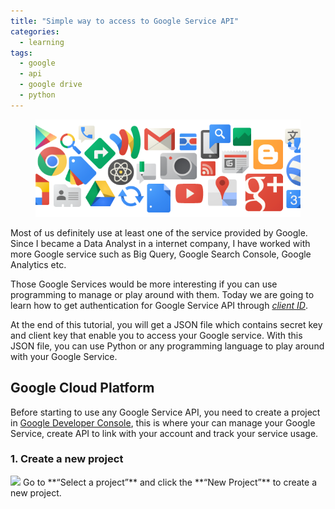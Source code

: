 ```yaml
---
title: "Simple way to access to Google Service API"
categories:
  - learning
tags:
  - google
  - api
  - google drive
  - python
---
```


<figure>
  <a href="/assets/images/post/2019-2-10-simple-way-to-access-google-api/cover-photo.png"><img src="/assets/images/post/2019-2-10-simple-way-to-access-google-api/cover-photo.png"></a>
  <figcaption></figcaption>
</figure>

Most of us definitely use at least one of the service provided by Google. Since I became a Data Analyst in a internet company, I have worked with more Google service such as Big Query, Google Search Console, Google Analytics etc.

Those Google Services would be more interesting if you can use programming to manage or play around with them. Today we are going to learn how to get authentication for Google Service API through *[client ID](https://developers.google.com/identity/protocols/OAuth2)*.

At the end of this tutorial, you will get a JSON file which contains secret key and client key that enable you to access your Google service. With this JSON file, you can use Python or any programming language to play around with your Google Service.

## Google Cloud Platform
Before starting to use any Google Service API, you need to create a project in [Google Developer Console](https://console.cloud.google.com/), this is where your can manage your Google Service, create API to link with your account and track your service usage.

### 1. Create a new project

<img src="/assets/images/post/2019-2-10-simple-way-to-access-google-apigoogle-api-1.PNG">
Go to **“Select a project”** and click the **“New Project”** to create a new project.
